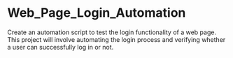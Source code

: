 # Web_Page_Login_Automation
Create an automation script to test the login functionality of a web page. This project will involve automating the login process and verifying whether a user can successfully log in or not.

